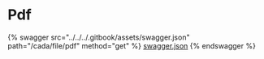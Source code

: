 # Pdf

{% swagger src="../../../.gitbook/assets/swagger.json" path="/cada/file/pdf" method="get" %}
[swagger.json](../../../.gitbook/assets/swagger.json)
{% endswagger %}
